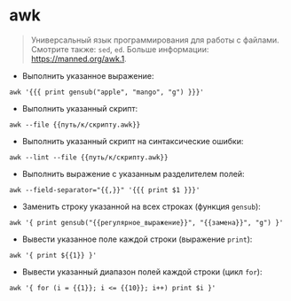 # awk

> Универсальный язык программирования для работы с файлами.
> Смотрите также: `sed`, `ed`.
> Больше информации: <https://manned.org/awk.1>.

- Выполнить указанное выражение:

`awk '{{{ print gensub("apple", "mango", "g") }}}'`

- Выполнить указанный скрипт:

`awk --file {{путь/к/скрипту.awk}}`

- Выполнить указанный скрипт на синтаксические ошибки:

`awk --lint --file {{путь/к/скрипту.awk}}`

- Выполнить выражение с указанным разделителем полей:

`awk --field-separator="{{,}}" '{{{ print $1 }}}'`

- Заменить строку указанной на всех строках (функция `gensub`):

`awk '{ print gensub("{{регулярное_выражение}}", "{{замена}}", "g") }'`

- Вывести указанное поле каждой строки (выражение `print`):

`awk '{ print ${{1}} }'`

- Вывести указанный диапазон полей каждой строки (цикл `for`):

`awk '{ for (i = {{1}}; i <= {{10}}; i++) print $i }'`
